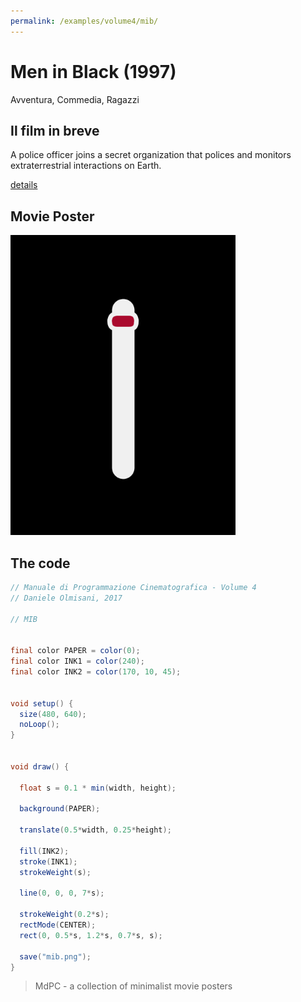 ```yaml
---
permalink: /examples/volume4/mib/
---
```

# Men in Black (1997)

Avventura, Commedia, Ragazzi

## Il film in breve
A police officer joins a secret organization that polices and monitors extraterrestrial interactions on Earth.

[details](https://www.imdb.com/title/tt0119654/)

## Movie Poster
<img src="mib.png"  width="360px" title="Men in Black">


## The code
```java
// Manuale di Programmazione Cinematografica - Volume 4
// Daniele Olmisani, 2017

// MIB


final color PAPER = color(0);
final color INK1 = color(240);
final color INK2 = color(170, 10, 45);


void setup() {
  size(480, 640);
  noLoop();
}


void draw() {
  
  float s = 0.1 * min(width, height);
  
  background(PAPER);
  
  translate(0.5*width, 0.25*height);
  
  fill(INK2);
  stroke(INK1);
  strokeWeight(s);
  
  line(0, 0, 0, 7*s);
  
  strokeWeight(0.2*s);
  rectMode(CENTER);
  rect(0, 0.5*s, 1.2*s, 0.7*s, s);
  
  save("mib.png");
}
```

> MdPC - a collection of minimalist movie posters
